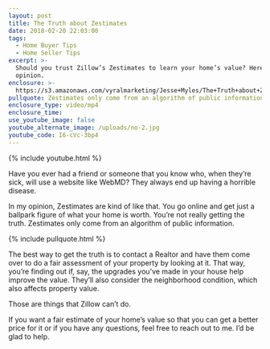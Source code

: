 ```yaml
---
layout: post
title: The Truth about Zestimates
date: 2018-02-20 22:03:00
tags:
  - Home Buyer Tips
  - Home Seller Tips
excerpt: >-
  Should you trust Zillow’s Zestimates to learn your home’s value? Here’s my
  opinion.
enclosure: >-
  https://s3.amazonaws.com/vyralmarketing/Jesse+Myles/The+Truth+about+Zestimates.mp4
pullquote: Zestimates only come from an algorithm of public information.
enclosure_type: video/mp4
enclosure_time:
use_youtube_image: false
youtube_alternate_image: /uploads/no-2.jpg
youtube_code: I6-cVc-3bp4
---
```


{% include youtube.html %}

Have you ever had a friend or someone that you know who, when they’re sick, will use a website like WebMD? They always end up having a horrible disease.

In my opinion, Zestimates are kind of like that. You go online and get just a ballpark figure of what your home is worth. You’re not really getting the truth. Zestimates only come from an algorithm of public information.

{% include pullquote.html %}

The best way to get the truth is to contact a Realtor and have them come over to do a fair assessment of your property by looking at it. That way, you’re finding out if, say, the upgrades you’ve made in your house help improve the value. They’ll also consider the neighborhood condition, which also affects property value.

Those are things that Zillow can’t do.

If you want a fair estimate of your home’s value so that you can get a better price for it or if you have any questions, feel free to reach out to me. I’d be glad to help.